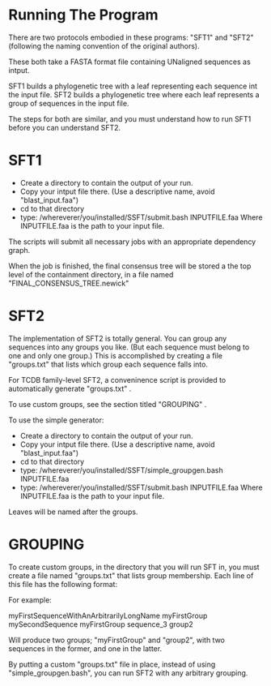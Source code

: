 Running The Program
===================

There are two protocols embodied in these programs: "SFT1" and "SFT2" (following the naming convention of the original authors).

These both take a FASTA format file containing UNaligned sequences as intput.

SFT1 builds a phylogenetic tree with a leaf representing each sequence int the input file.
SFT2 builds a phylogenetic tree where each leaf represents a group of sequences in the input file.

The steps for both are similar, and you must understand how to run SFT1 before you can understand SFT2.


SFT1
====

- Create a directory to contain the output of your run.
- Copy your intput file there. (Use a descriptive name, avoid "blast_input.faa")
- cd to that directory
- type: /whereverer/you/installed/SSFT/submit.bash INPUTFILE.faa
	Where INPUTFILE.faa is the path to your input file.

The scripts will submit all necessary jobs with an appropriate dependency graph.

When the job is finished, the final consensus tree will be stored a the top level of the containment directory,
in a file named "FINAL_CONSENSUS_TREE.newick"

SFT2
====

The implementation of SFT2 is totally general. You can group any sequences into any groups you like. (But each sequence must belong to one and only one group.)
This is accomplished by creating a file "groups.txt" that lists which group each sequence falls into.

For TCDB family-level SFT2, a conveninence script is provided to automatically generate "groups.txt" .

To use custom groups, see the section titled "GROUPING" .

To use the simple generator:

- Create a directory to contain the output of your run. 
- Copy your intput file there. (Use a descriptive name, avoid "blast_input.faa")
- cd to that directory
- type: /whereverer/you/installed/SSFT/simple_groupgen.bash INPUTFILE.faa
- type: /whereverer/you/installed/SSFT/submit.bash INPUTFILE.faa
        Where INPUTFILE.faa is the path to your input file.


Leaves will be named after the groups.

GROUPING
========

To create custom groups, in the directory that you will run SFT in, you must create a file named "groups.txt" that lists group membership.
Each line of this file has the following format:

<sequence name> <group name>

For example:

myFirstSequenceWithAnArbitrarilyLongName myFirstGroup
mySecondSequence myFirstGroup
sequence_3 group2


Will produce two groups; "myFirstGroup" and "group2", with two sequences in the former, and one in the latter.

By putting a custom "groups.txt" file in place, instead of using "simple_groupgen.bash", you can run SFT2 with any arbitrary grouping.
